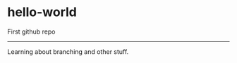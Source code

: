 # hello-world
First github repo


---------------------------------------------
Learning about branching and other stuff.
